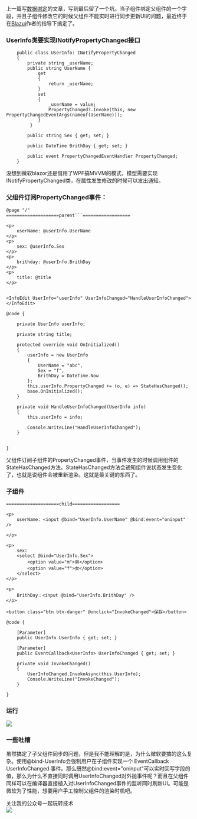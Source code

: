 上一篇写[数据绑定](https://www.cnblogs.com/kklldog/p/blazor-wasm-databind.html)的文章，写到最后留了一个坑。当子组件绑定父组件的一个字段，并且子组件修改它的时候父组件不能实时进行同步更新UI的问题，最近终于在[Blazui](https://github.com/wzxinchen/Blazui)作者的指导下搞定了。

### UserInfo类要实现INotifyPropertyChanged接口
```
    public class UserInfo: INotifyPropertyChanged
    {
        private string _userName;
        public string UserName {
            get
            {
                return _userName;
            }
            set
            {
                _userName = value;
                PropertyChanged?.Invoke(this, new PropertyChangedEventArgs(nameof(UserName)));
            }
         }

        public string Sex { get; set; }

        public DateTime BrithDay { get; set; }

        public event PropertyChangedEventHandler PropertyChanged;
    }
```
没想到微软blazor还是借用了WPF搞MVVM的模式，模型需要实现INotifyPropertyChanged类，在属性发生修改的时候可以发出通知。
### 父组件订阅PropertyChanged事件：
```
@page "/"
====================parent```==================

<p>
    userName: @userInfo.UserName
</p>
<p>
    sex: @userInfo.Sex
</p>
<p>
    brithday: @userInfo.BrithDay
</p>
<p>
    title: @title
</p>


<InfoEdit UserInfo="userInfo" UserInfoChanged="HandleUserInfoChanged"></InfoEdit>

@code {

    private UserInfo userInfo;

    private string title;

    protected override void OnInitialized()
    {
        userInfo = new UserInfo
        {
            UserName = "abc",
            Sex = "f",
            BrithDay = DateTime.Now
        };
        this.userInfo.PropertyChanged += (o, e) => StateHasChanged();
        base.OnInitialized();
    }

    private void HandleUserInfoChanged(UserInfo info)
    {
        this.userInfo = info;

        Console.WriteLine("HandleUserInfoChanged");
    }


}

```
父组件订阅子组件的PropertyChanged事件，当事件发生的时候调用组件的StateHasChanged方法。StateHasChanged方法会通知组件说状态发生变化了，也就是说组件会被重新渲染。这就是最关键的东西了。
### 子组件
```
====================child==================

<p>
    userName: <input @bind="UserInfo.UserName" @bind:event="oninput" />

</p>

<p>
    sex:
    <select @bind="UserInfo.Sex">
        <option value="m">男</option>
        <option value="f">女</option>
    </select>
</p>

<p>
    BrithDay：<input @bind="UserInfo.BrithDay" />
</p>

<button class="btn btn-danger" @onclick="InvokeChanged">保存</button>

@code {

    [Parameter]
    public UserInfo UserInfo { get; set; }

    [Parameter]
    public EventCallback<UserInfo> UserInfoChanged { get; set; }

    private void InvokeChanged()
    {
        UserInfoChanged.InvokeAsync(this.UserInfo);
        Console.WriteLine("InvokeChanged");
    }

}
```
### 运行
![](https://s1.ax1x.com/2020/06/11/tbxcuD.gif)

### 一些吐槽
虽然搞定了子父组件同步的问题，但是我不能理解的是，为什么微软要搞的这么复杂。使用@bind-UserInfo会强制用户在子组件实现一个 EventCallback<UserInfo> UserInfoChanged 事件。那么既然@bind:event="oninput"可以实时回写字段的值，那么为什么不直接同时调用UserInfoChanged对外抛事件呢？而且在父组件同样可以在编译器直接植入对UserInfoChanged事件的监听同时刷新UI。可能是微软为了性能，想要用户手工控制父组件的渲染时机吧。

    
关注我的公众号一起玩转技术   
![](https://s1.ax1x.com/2020/06/29/NfQjds.jpg)